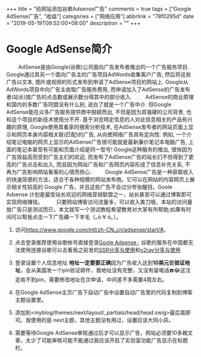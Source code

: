 +++
title = "给网站添加谷歌Adsense广告"
comments = true
tags = ["Google AdSense广告", "收益"]
categories = ["网络应用"]
abbrlink = "78f0295d"
date = "2019-05-19T09:52:00+08:00"
description = ""
+++


Google AdSense简介
===

&emsp;&emsp; AdSense是由Google(谷歌)公司面向广告发布者推出的一个广告服务项目. Google通过其另一个面向广告主的广告项目AdWords收集客户广告, 然后将这些广告以文本, 图片或视频的形式发布到申请了AdSense项目的网站上. Google从AdWords项目中向广告主收取广告服务费用, 而申请加入了AdSense的广告发布者(站长)按广告的点击数或展示数分得其中的部分收入.
&emsp;&emsp; AdSense的商业原理和国内的多数广告同盟没有什么别, 说白了就是一个广告中介. 但Google AdSense能在众多广告服务提供商中脱颖而出, 不但是因为其强硬的公司背景, 也和这个项目的新技术使用分不开.
基于浏览特定信息的人对此信息相关的产品有兴趣的原理, Google使用其看家的搜索分析技术, 在AdSense发布者的网站页面上显示和网页本身内容相关联(匹配)的广告, 从向使网络广告具有定向性. 例如, 一个介绍笔记电脑的网页上显示的AdSense广告很可能就是最新廉价笔记本电脑广告, 上面的笔记本甚至有可能和页面介绍是同一型号! Google这种服务的推出, 很快因为广告效益高而受到广告主们的欢迎, 而发布了AdSense广告的站长们不但得到了更高的广告点击和出入, 而且因为网站广告和广告网页内容形成了信息补充关系, 不再为广告影响网站看客的心情而担心.
&emsp;&emsp; Google AdSense广告是一种获取收入的快速简便的方法，适合于各种规模的网站发布商。它可以在网站的内容网页上展示相关性较高的 Google 广告，并且这些广告不会过分夸张醒目。Goole Adsense 计划是最受站长欢迎的网络营销联盟之一，站长甚至可以通过博客即可实现网络赚钱。
&emsp;&emsp; 只要网站博客访问流量多，可以收入美刀哦，本站的访问量放广告只是测试而已，本文就写一个测试教程希望教育对大家有所帮助;如果有时间可以帮我点击一下广告薅一下羊毛（｡ò ∀ ó｡）。
<escape><!-- more --></escape>
1. 访问<https://www.google.com/intl/zh-CN_cn/adsense/start/#>。
2. 点击登录推荐使用谷歌帐号直接登录[Goole Adsense ](https://www.google.com/intl/zh-CN_cn/adsense/start/#); 谷歌的服务在中国都无法使用连接谷歌可以去看我之前发的[SSR分享与使用](https://pzb568.github.io/2018/11/08/ss%E7%B3%BB%E5%88%97%E8%BD%AF%E4%BB%B6%E5%88%86%E4%BA%AB%E5%8F%8A%E4%BD%BF%E7%94%A8/)和[v2ray分享与使用](https://pzb568.github.io/2018/11/09/v2ray%E7%9A%84%E4%BD%BF%E7%94%A8%E4%B8%8E%E5%88%86%E4%BA%AB/)
3. 登录设置个人信息地址 **地址一定要要正确**因为广告收入达到**10美元**要**验证地址**，会从美国发一个pin验证邮件，我地址没有完整，又没有留电话☎️😂这注定收不到pin，需要修改地址在次申请，中间差不多需要4周左右。
4. 在Google AdSense主页广告下自动广告中设置自动广告里的代码复制到博客主题设置里。  

5. 添加到<myblog/themes/next/layout/_partials/head/head.swig>最后面即可。我使用的是 next主题，其他主题没有用过，设置应该大同小异。
4. 需要等待Google AdSense审核通过后才可以显示广告，网站必须要10多箱文章，太少了可能审核可能不能通过我应该开启了实验室功能广告显示在标题栏。
<script async src="//pagead2.googlesyndication.com/pagead/js/adsbygoogle.js"></script> <script> (adsbygoogle = window.adsbygoogle || []).push({ google_ad_client: "ca-pub-1860534692691231", enable_page_level_ads: true }); </script>